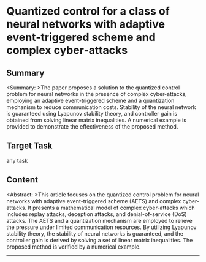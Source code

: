 # Quantized control for a class of neural networks with adaptive event‐triggered scheme and complex cyber‐attacks

## Summary

<Summary: >The paper proposes a solution to the quantized control problem for neural networks in the presence of complex cyber-attacks, employing an adaptive event-triggered scheme and a quantization mechanism to reduce communication costs. Stability of the neural network is guaranteed using Lyapunov stability theory, and controller gain is obtained from solving linear matrix inequalities. A numerical example is provided to demonstrate the effectiveness of the proposed method.


## Target Task

any task

## Content

<Abstract: >This article focuses on the quantized control problem for neural networks with adaptive event-triggered scheme (AETS) and complex cyber-attacks. It presents a mathematical model of complex cyber-attacks which includes replay attacks, deception attacks, and denial-of-service (DoS) attacks. The AETS and a quantization mechanism are employed to relieve the pressure under limited communication resources. By utilizing Lyapunov stability theory, the stability of neural networks is guaranteed, and the controller gain is derived by solving a set of linear matrix inequalities. The proposed method is verified by a numerical example.



---

